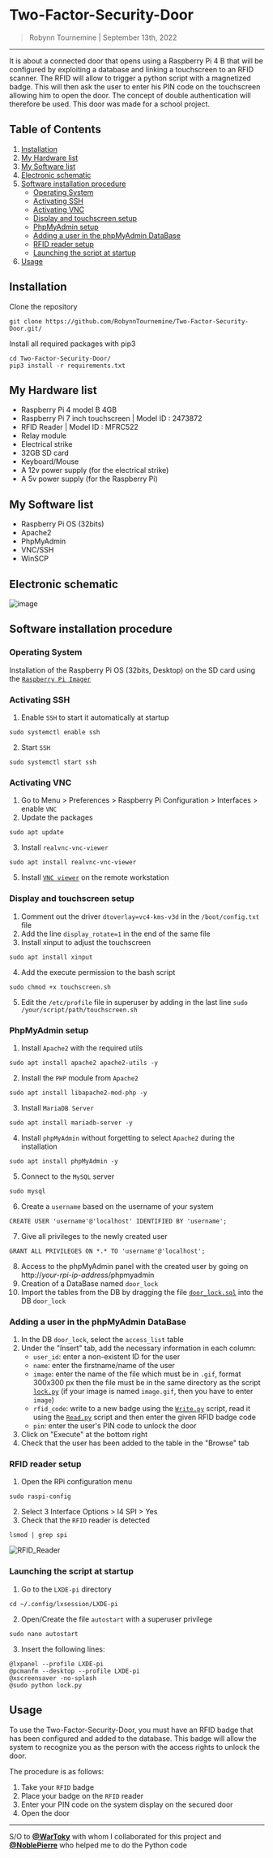 Two-Factor-Security-Door
========================

> Robynn Tournemine | September 13th, 2022

------------------------

It is about a connected door that opens using a Raspberry Pi 4 B that will be configured by exploiting a database and linking a touchscreen to an RFID scanner. The RFID will allow to trigger a python script with a magnetized badge. This will then ask the user to enter his PIN code on the touchscreen allowing him to open the door. The concept of double authentication will therefore be used. This door was made for a school project.


Table of Contents
------------------------
  1. [Installation](#installation)
  2. [My Hardware list](#my-hardware-list)
  3. [My Software list](#my-software-list)
  4. [Electronic schematic](#electronic-schematic)
  5. [Software installation procedure](#software-installation-procedure)
      - [Operating System](#operating-system)
      - [Activating SSH](#activating-ssh)
      - [Activating VNC](#activating-vnc)
      - [Display and touchscreen setup](#display-and-touchscreen-setup)
      - [PhpMyAdmin setup](#phpmyadmin-setup)
      - [Adding a user in the phpMyAdmin DataBase](#adding-a-user-in-the-phpmyadmin-database)
      - [RFID reader setup](#rfid-reader-setup)
      - [Launching the script at startup](#launching-the-script-at-startup)
  6. [Usage](#usage)


Installation
------------------------
  Clone the repository
  ```
  git clone https://github.com/RobynnTournemine/Two-Factor-Security-Door.git/
  ```
  
  Install all required packages with pip3
  ```
  cd Two-Factor-Security-Door/
  pip3 install -r requirements.txt
  ```

My Hardware list
------------------------
  - Raspberry Pi 4 model B 4GB
  - Raspberry Pi 7 inch touchscreen | Model ID : 2473872
  - RFID Reader | Model ID : MFRC522
  - Relay module
  - Electrical strike
  - 32GB SD card
  - Keyboard/Mouse
  - A 12v power supply (for the electrical strike)
  - A 5v power supply (for the Raspberry Pi)


My Software list
------------------------
  - Raspberry Pi OS (32bits)
  - Apache2
  - PhpMyAdmin
  - VNC/SSH
  - WinSCP


Electronic schematic
------------------------
![image](https://user-images.githubusercontent.com/89530375/189650726-6f6e69ba-2351-4326-a054-d8f9426fda5c.png)


Software installation procedure
------------------------
### Operating System
  Installation of the Raspberry Pi OS (32bits, Desktop) on the SD card using the [`Raspberry Pi Imager`](https://www.raspberrypi.com/software/)

### Activating SSH
  1. Enable ``SSH`` to start it automatically at startup
  ```
  sudo systemctl enable ssh
  ```
  2. Start ``SSH``
  ```
  sudo systemctl start ssh
  ```

### Activating VNC
  1. Go to Menu > Preferences > Raspberry Pi Configuration > Interfaces > enable ``VNC``
  2. Update the packages
  ```
  sudo apt update
  ```
  3. Install ``realvnc-vnc-viewer``
  ```
  sudo apt install realvnc-vnc-viewer
  ```
  5. Install [`VNC viewer`](https://www.realvnc.com/en/connect/download/viewer/) on the remote workstation 


###  Display and touchscreen setup
  1. Comment out the driver ``dtoverlay=vc4-kms-v3d`` in the ``/boot/config.txt`` file
  2. Add the line ``display_rotate=1`` in the end of the same file
  3. Install xinput to adjust the touchscreen
  ```
  sudo apt install xinput
  ```
  4. Add the execute permission to the bash script
  ```
  sudo chmod +x touchscreen.sh
  ```
  5. Edit the ``/etc/profile`` file in superuser by adding in the last line ``sudo /your/script/path/touchscreen.sh``

### PhpMyAdmin setup
  1. Install ``Apache2`` with the required utils
  ```
  sudo apt install apache2 apache2-utils -y
  ```
  2. Install the ``PHP`` module from ``Apache2``
  ```
  sudo apt install libapache2-mod-php -y
  ```
  3. Install ``MariaDB Server``
  ```
  sudo apt install mariadb-server -y
  ```
  4. Install ``phpMyAdmin`` without forgetting to select ``Apache2`` during the installation
  ```
  sudo apt install phpMyAdmin -y
  ```
  5. Connect to the ``MySQL`` server
  ```
  sudo mysql
  ```
  6. Create a ``username`` based on the username of your system 
  ```
  CREATE USER 'username'@'localhost' IDENTIFIED BY 'username';
  ```
  7. Give all privileges to the newly created user
  ```
  GRANT ALL PRIVILEGES ON *.* TO 'username'@'localhost';
  ```
  8. Access to the phpMyAdmin panel with the created user by going on http://*your-rpi-ip-address*/phpmyadmin
  9. Creation of a DataBase named ``door_lock``
  10. Import the tables from the DB by dragging the file [`door_lock.sql`](https://github.com/RoobyCH/Two-Factor-Security-Door/blob/main/door_lock.sql) into the DB ``door_lock``

### Adding a user in the phpMyAdmin DataBase
  1. In the DB ``door_lock``, select the ``access_list`` table
  2. Under the "Insert" tab, add the necessary information in each column:
      - ``user_id``: enter a non-existent ID for the user
      - ``name``: enter the firstname/name of the user
      - ``image``: enter the name of the file which must be in ``.gif``, format 300x300 px then the file must be in the same directory as the script [`lock.py`](https://github.com/RoobyCH/Two-Factor-Security-Door/blob/main/lock.py) (if your image is named ``image.gif``, then you have to enter ``image``)
      - ``rfid_code``: write to a new badge using the [`Write.py`](https://github.com/RoobyCH/Two-Factor-Security-Door/blob/main/pi-rfid/Write.py) script, read it using the [`Read.py`](https://github.com/RoobyCH/Two-Factor-Security-Door/blob/main/pi-rfid/Write.py) script and then enter the given RFID badge code
      - ``pin``: enter the user's PIN code to unlock the door
  3. Click on "Execute" at the bottom right
  4. Check that the user has been added to the table in the "Browse" tab

### RFID reader setup
  1. Open the RPi configuration menu
  ```
  sudo raspi-config
  ```
  2. Select 3 Interface Options > I4 SPI > Yes
  3. Check that the ``RFID`` reader is detected 
  ```
  lsmod | grep spi
  ```
  ![RFID_Reader](https://user-images.githubusercontent.com/89530375/189689854-8a4a204e-c424-4d94-beaf-da4becc9197f.png)

### Launching the script at startup
  1. Go to the ``LXDE-pi`` directory
  ```
  cd ~/.config/lxsession/LXDE-pi
  ```
  2. Open/Create the file ``autostart`` with a superuser privilege
  ```
  sudo nano autostart
  ```
  3. Insert the following lines:
  ```
  @lxpanel --profile LXDE-pi
  @pcmanfm --desktop --profile LXDE-pi
  @xscreensaver -no-splash
  @sudo python lock.py
  ```


Usage
------------------------
To use the Two-Factor-Security-Door, you must have an RFID badge that has been configured and added to the database. This badge will allow the system to recognize you as the person with the access rights to unlock the door.

The procedure is as follows:
  1. Take your ``RFID`` badge
  2. Place your badge on the ``RFID`` reader
  3. Enter your PIN code on the system display on the secured door
  4. Open the door


------------------------
S/O to [**@WarToky**](https://github.com/WarToky) with whom I collaborated for this project and [**@NoblePierre**](https://github.com/NoblePierre) who helped me to do the Python code

